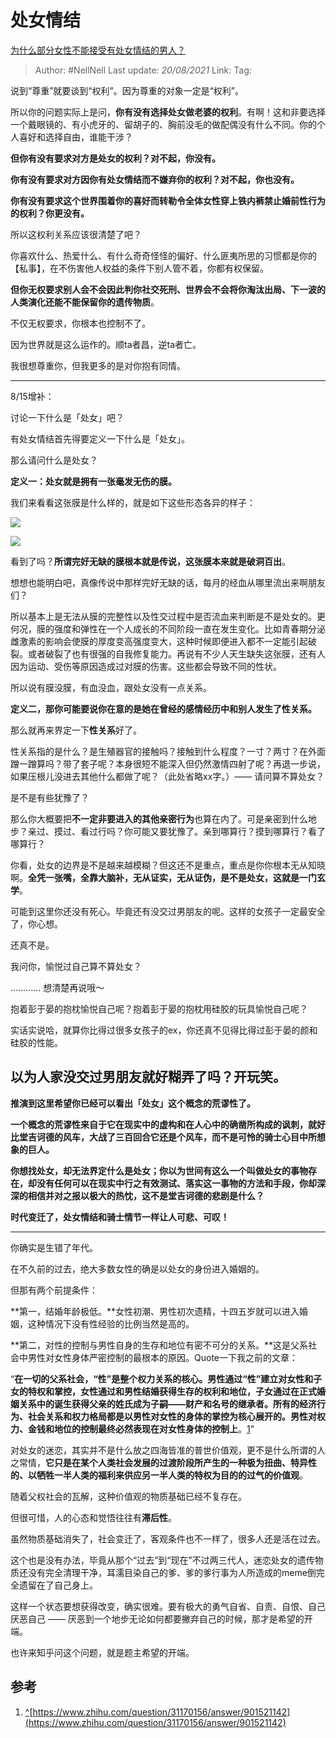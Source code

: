 # 处女情结
[为什么部分女性不能接受有处女情结的男人？](https://www.zhihu.com/question/413996947/answer/1409452501)

> Author: #NellNell
> Last update: *20/08/2021*
> Link:
> Tag:

说到“尊重”就要谈到“权利”。因为尊重的对象一定是“权利”。

所以你的问题实际上是问，**你有没有选择处女做老婆的权利**。有啊！这和非要选择一个戴眼镜的、有小虎牙的、留胡子的、胸前没毛的做配偶没有什么不同。你的个人喜好和选择自由，谁能干涉？

**但你有没有要求对方是处女的权利？对不起，你没有。**

**你有没有要求对方因你有处女情结而不嫌弃你的权利？对不起，你也没有。**

**你有没有要求这个世界围着你的喜好而转勒令全体女性穿上铁内裤禁止婚前性行为的权利？你更没有。**

所以这权利关系应该很清楚了吧？

你喜欢什么、热爱什么、有什么奇奇怪怪的偏好、什么匪夷所思的习惯都是你的【私事】，在不伤害他人权益的条件下别人管不着，你都有权保留。

**但你无权要求别人会不会因此判你社交死刑、世界会不会将你淘汰出局、下一波的人类演化还能不能保留你的遗传物质**。

不仅无权要求，你根本也控制不了。

因为世界就是这么运作的。顺ta者昌，逆ta者亡。

我很想尊重你，但我更多的是对你抱有同情。

---

8/15增补：

讨论一下什么是「处女」吧？

有处女情结首先得要定义一下什么是「处女」。

那么请问什么是处女？

**定义一：处女就是拥有一张毫发无伤的膜。**

我们来看看这张膜是什么样的，就是如下这些形态各异的样子：

![](https://pic1.zhimg.com/50/v2-ad1a3dd141fdaf3faa12dd0bb925398f_720w.jpg?source=c8b7c179)

![](https://pic1.zhimg.com/80/v2-ad1a3dd141fdaf3faa12dd0bb925398f_720w.jpg?source=c8b7c179)

看到了吗？**所谓完好无缺的膜根本就是传说，这张膜本来就是破洞百出**。

想想也能明白吧，真像传说中那样完好无缺的话，每月的经血从哪里流出来啊朋友们？

所以基本上是无法从膜的完整性以及性交过程中是否流血来判断是不是处女的。更何况，膜的强度和弹性在一个人成长的不同阶段一直在发生变化。比如青春期分泌雌激素的影响会使膜的厚度变高强度变大，这种时候即便进入都不一定能引起破裂。或者破裂了也有很强的自我修复能力。再说有不少人天生缺失这张膜，还有人因为运动、受伤等原因造成过对膜的伤害。这些都会导致不同的性状。

所以说有膜没膜，有血没血，跟处女没有一点关系。

**定义二，那你可能要说你在意的是她在曾经的感情经历中和别人发生了性关系。**

那么就再来界定一下**性关系**好了。

性关系指的是什么？是生殖器官的接触吗？接触到什么程度？一寸？两寸？在外面蹭一蹭算吗？带了套子呢？本身很短不能深入但仍然激情四射了呢？再退一步说，如果压根儿没进去其他什么都做了呢？（此处省略xx字。）—— 请问算不算处女？

是不是有些犹豫了？

那么你大概要把**不一定非要进入的其他亲密行为**也算在内了。可是亲密到什么地步？亲过、摸过、看过行吗？你可能又要犹豫了。亲到哪算行？摸到哪算行？看了哪算行？

你看，处女的边界是不是越来越模糊？但这还不是重点，重点是你你根本无从知晓啊。**全凭一张嘴，全靠大脑补，无从证实，无从证伪，是不是处女，这就是一门玄学**。

可能到这里你还没有死心。毕竟还有没交过男朋友的呢。这样的女孩子一定最安全了，你心想。

还真不是。

我问你，愉悦过自己算不算处女？

………… 想清楚再说哦～

抱着彭于晏的抱枕愉悦自己呢？抱着彭于晏的抱枕用硅胶的玩具愉悦自己呢？

实话实说哈，就算你比得过很多女孩子的ex，你还真不见得比得过彭于晏的颜和硅胶的性能。

## 以为人家没交过男朋友就好糊弄了吗？开玩笑。

**推演到这里希望你已经可以看出「处女」这个概念的荒谬性了。**

**一个概念的荒谬性来自于它在现实中的虚构和在人心中的确凿所构成的讽刺，就好比堂吉诃德的风车，大战了三百回合它还是个风车，而不是可怜的骑士心目中所想象的巨人。**

**你想找处女，却无法界定什么是处女；你以为世间有这么一个叫做处女的事物存在，却没有任何可以在现实中行之有效测试、落实这一事物的方法和手段，你却深深的相信并对之报以极大的热忱，这不是堂吉诃德的悲剧是什么？**

**时代变迁了，处女情结和骑士情节一样让人可悲、可叹！**

---

你确实是生错了年代。

在不久前的过去，绝大多数女性的确是以处女的身份进入婚姻的。

但那有两个前提条件：

**第一，结婚年龄极低。**女性初潮、男性初次遗精，十四五岁就可以进入婚姻，这种情况下没有性经验的比例当然是高的。

**第二，对性的控制与男性自身的生存和地位有密不可分的关系。**这是父系社会中男性对女性身体严密控制的最根本的原因。Quote一下我之前的文章：

“**在一切的父系社会，“性”是整个权力关系的核心。男性通过“性”建立对女性和子女的特权和掌控，女性通过和男性结婚获得生存的权利和地位，子女通过在正式婚姻关系中的诞生获得父亲的姓氏成为子嗣——财产和名号的继承者。所有的经济行为、社会关系和权力格局都是以男性对女性的身体的掌控为核心展开的。男性对权力、金钱和地位的控制最终必然表现在对女性身体的控制上**。[1](#ref_1)”

对处女的迷恋，其实并不是什么放之四海皆准的普世价值观，更不是什么所谓的人之常情，**它只是在某个人类社会发展的过渡阶段所产生的一种极为扭曲、特异性的、以牺牲一半人类的福利来供应另一半人类的特权为目的的过气的价值观**。

随着父权社会的瓦解，这种价值观的物质基础已经不复存在。

但很可惜，人的心态和觉悟往往有**滞后性**。

虽然物质基础消失了，社会变迁了，客观条件也不一样了，很多人还是活在过去。

这个也是没有办法，毕竟从那个“过去”到“现在”不过两三代人，迷恋处女的遗传物质还没有完全清理干净，耳濡目染自己的爹、爹的爹行事为人所造成的meme倒完全遗留在了自己身上。

这样一个状态要想获得改变，确实很难。要有极大的勇气自省、自责、自恨、自己厌恶自己 —— 厌恶到一个地步无论如何都要撇弃自己的时候，那才是希望的开端。

也许来知乎问这个问题，就是题主希望的开端。

## 参考

1.  [^](#ref_1_0)[https://www.zhihu.com/question/31170156/answer/901521142](https://www.zhihu.com/question/31170156/answer/901521142)
